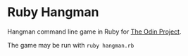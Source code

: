 # Ruby Hangman

Hangman command line game in Ruby for [The Odin Project](http://www.theodinproject.com/courses/ruby-programming/lessons/file-i-o-and-serialization).

The game may be run with `ruby hangman.rb`
